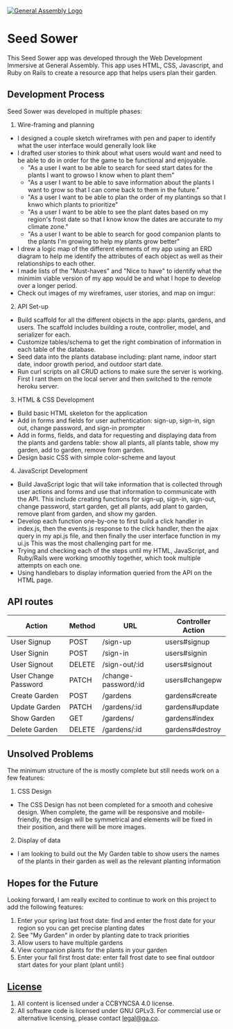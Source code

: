 [![General Assembly Logo](https://camo.githubusercontent.com/1a91b05b8f4d44b5bbfb83abac2b0996d8e26c92/687474703a2f2f692e696d6775722e636f6d2f6b6538555354712e706e67)](https://generalassemb.ly/education/web-development-immersive)

# Seed Sower
This Seed Sower app was developed through the Web Development Immersive at General Assembly. This app uses HTML, CSS, Javascript, and Ruby on Rails to create a resource app that helps users plan their garden.


## Development Process
Seed Sower was developed in multiple phases:

1. Wire-framing and planning
  - I designed a couple sketch wireframes with pen and paper to identify what the user interface would generally look like
  - I drafted user stories to think about what users would want and need to be able to do in order for the game to be functional and enjoyable.
      - "As a user I want to be able to search for seed start dates for the plants I want to growso I know when to plant them"
      - "As a user I want to be able to save information about the plants I want to grow so that I can come back to them in the future."
      - "As a user I want to be able to plan the order of my plantings so that I knwo which plants to prioritize"
      - "As a user I want to be able to see the plant dates based on my region's frost date so that I know know the dates are accurate to my climate zone."
      - "As a user I want to be able to search for good companion plants to the plants I'm growing to help my plants grow better"
  - I drew a logic map of the different elements of my app using an ERD diagram to help me identify the attributes of each object as well as their relationships to each other.
  - I made lists of the "Must-haves" and "Nice to have" to identify what the minimim viable version of my app would be and what I hope to develop over a longer period.
  - Check out images of my wireframes, user stories, and map on imgur:

2. API Set-up
  - Build scaffold for all the different objects in the app: plants, gardens, and users. The scaffold includes building a route, controller, model, and serializer for each.
  - Customize tables/schema to get the right combination of information in each table of the database.
  - Seed data into the plants database including: plant name, indoor start date, indoor growth period, and outdoor start date.
  - Run curl scripts on all CRUD actions to make sure the server is working. First I rant them on the local server and then switched to the remote heroku server.

3. HTML & CSS Development
  - Build basic HTML skeleton for the application
  - Add in forms and fields for user authentication: sign-up, sign-in, sign out, change password, and sign-in prompter
  - Add in forms, fields, and data for requesting and displaying data from the plants and gardens table: show all plants, all plants table, show my garden, add to garden, remove from garden.
  - Design basic CSS with simple color-scheme and layout

4. JavaScript Development
  - Build JavaScript logic that will take information that is collected through user actions and forms and use that information to communicate with the API. This include creating functions for sign-up, sign-in, sign-out, change password, start garden, get all plants, add plant to garden, remove plant from garden, and show my garden.
  - Develop each function one-by-one to first build a click handler in index.js, then the events.js response to the click handler, then the ajax query in my api.js file, and then finally the user interface function in my ui.js This was the most challenging part for me.
  - Trying and checking each of the steps until my HTML, JavaScript, and Ruby/Rails  were working smoothly together, which took multiple attempts on each one.
  - Using handlebars to display information queried from the API on the HTML page.
  
## API routes

| Action  | Method | URL | Controller Action |
| ------------- | ------------- | ------------- | ------------- |
| User Signup | POST | /sign-up | users#signup |
| User Signin | POST | /sign-in | users#signin |
| User Signout | DELETE | /sign-out/:id | users#signout |
| User Change Password | PATCH | /change-password/:id | users#changepw |
| Create Garden | POST | /gardens | gardens#create |
| Update Garden | PATCH | /gardens/:id | gardens#update |
| Show Garden | GET | /gardens/ | gardens#index |
| Delete Garden | DELETE | /gardens/:id | gardens#destroy |



## Unsolved Problems
The minimum structure of the is mostly complete but still needs work on a few features:
1. CSS Design
  - The CSS Design has not been completed for a smooth and cohesive design. When complete, the game will be responsive and mobile-friendly, the design will be symmetrical and elements will be fixed in their position, and there will be more images.
2. Display of data
  - I am looking to build out the My Garden table to show users the names of the plants in their garden as well as the relevant planting information

## Hopes for the Future
Looking forward, I am really excited to continue to work on this project to add the following features:
1. Enter your spring last frost date: find and enter the frost date for your region so you can get precise planting dates
2. See "My Garden" in order by planting date to track priorities
3. Allow users to have multiple gardens
4. View companion plants for the plants in your garden
5. Enter your fall first frost date: enter fall frost date to see final outdoor start dates for your plant (plant until:)

## [License](LICENSE)

1.  All content is licensed under a CC­BY­NC­SA 4.0 license.
1.  All software code is licensed under GNU GPLv3. For commercial use or
    alternative licensing, please contact legal@ga.co.
